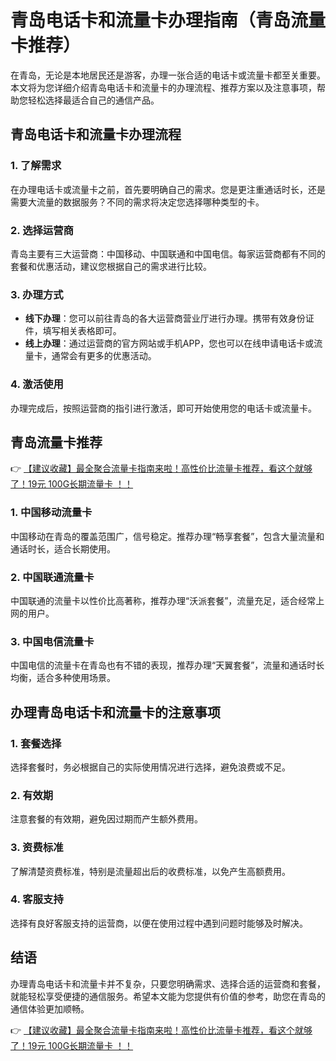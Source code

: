 # 青岛电话卡和流量卡办理指南（青岛流量卡推荐）

在青岛，无论是本地居民还是游客，办理一张合适的电话卡或流量卡都至关重要。本文将为您详细介绍青岛电话卡和流量卡的办理流程、推荐方案以及注意事项，帮助您轻松选择最适合自己的通信产品。

## 青岛电话卡和流量卡办理流程

### 1. 了解需求
在办理电话卡或流量卡之前，首先要明确自己的需求。您是更注重通话时长，还是需要大流量的数据服务？不同的需求将决定您选择哪种类型的卡。

### 2. 选择运营商
青岛主要有三大运营商：中国移动、中国联通和中国电信。每家运营商都有不同的套餐和优惠活动，建议您根据自己的需求进行比较。

### 3. 办理方式
- **线下办理**：您可以前往青岛的各大运营商营业厅进行办理。携带有效身份证件，填写相关表格即可。
- **线上办理**：通过运营商的官方网站或手机APP，您也可以在线申请电话卡或流量卡，通常会有更多的优惠活动。

### 4. 激活使用
办理完成后，按照运营商的指引进行激活，即可开始使用您的电话卡或流量卡。

## 青岛流量卡推荐

👉 [【建议收藏】最全聚合流量卡指南来啦！高性价比流量卡推荐，看这个就够了！19元 100G长期流量卡 ！！](https://bit.ly/Liuliangka)

### 1. 中国移动流量卡
中国移动在青岛的覆盖范围广，信号稳定。推荐办理“畅享套餐”，包含大量流量和通话时长，适合长期使用。

### 2. 中国联通流量卡
中国联通的流量卡以性价比高著称，推荐办理“沃派套餐”，流量充足，适合经常上网的用户。

### 3. 中国电信流量卡
中国电信的流量卡在青岛也有不错的表现，推荐办理“天翼套餐”，流量和通话时长均衡，适合多种使用场景。

## 办理青岛电话卡和流量卡的注意事项

### 1. 套餐选择
选择套餐时，务必根据自己的实际使用情况进行选择，避免浪费或不足。

### 2. 有效期
注意套餐的有效期，避免因过期而产生额外费用。

### 3. 资费标准
了解清楚资费标准，特别是流量超出后的收费标准，以免产生高额费用。

### 4. 客服支持
选择有良好客服支持的运营商，以便在使用过程中遇到问题时能够及时解决。

## 结语

办理青岛电话卡和流量卡并不复杂，只要您明确需求、选择合适的运营商和套餐，就能轻松享受便捷的通信服务。希望本文能为您提供有价值的参考，助您在青岛的通信体验更加顺畅。

👉 [【建议收藏】最全聚合流量卡指南来啦！高性价比流量卡推荐，看这个就够了！19元 100G长期流量卡 ！！](https://bit.ly/Liuliangka)